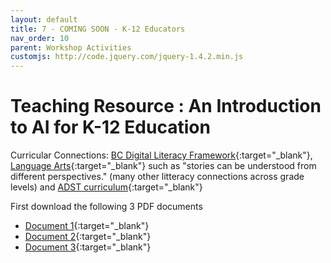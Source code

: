 ```yaml
---
layout: default
title: 7 - COMING SOON - K-12 Educators
nav_order: 10
parent: Workshop Activities
customjs: http://code.jquery.com/jquery-1.4.2.min.js
--- 
```


# Teaching Resource : An Introduction to AI for K-12 Education 

Curricular Connections:
[BC Digital Literacy Framework](https://www2.gov.bc.ca/assets/gov/education/kindergarten-to-grade-12/teach/teaching-tools/digital-literacy-framework.pdf){:target="_blank"}, [Language Arts](https://curriculum.gov.bc.ca/curriculum/english-language-arts/3/core){:target="_blank"} such as "stories can be understood from different perspectives." (many other litteracy connections across grade levels) and [ADST curriculum](https://curriculum.gov.bc.ca/curriculum/adst){:target="_blank"}

First download the following 3 PDF documents
   - [Document 1](images/3-pigs-1.pdf){:target="_blank"}
   - [Document 2](images/3-pigs-2.pdf){:target="_blank"}
   - [Document 3](images/3-pigs-3.pdf){:target="_blank"}

